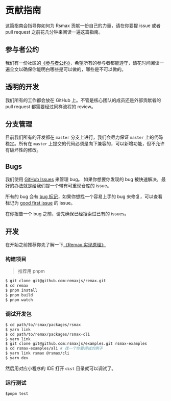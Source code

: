 # 贡献指南

这篇指南会指导你如何为 Rsmax 贡献一份自己的力量，请在你要提 issue 或者 pull request 之前花几分钟来阅读一遍这篇指南。

## 参与者公约

我们有一份社区的[《参与者公约》](/CONTRIBUTING.md)，希望所有的参与者都能遵守，请花时间阅读一遍全文以确保你能明白哪些是可以做的，哪些是不可以做的。

## 透明的开发

我们所有的工作都会放在 GitHub 上。不管是核心团队的成员还是外部贡献者的 pull request 都需要经过同样流程的 review。

## 分支管理

目前我们所有的开发都在 `master` 分支上进行，我们会尽力保证 `master` 上的代码稳定。所有在 `master` 上提交的代码必须是向下兼容的，可以新增功能，但不允许有破坏性的修改。

## Bugs

我们使用 [GitHub Issues](https://github.com/remaxjs/remax/issues) 来管理 bug。 如果你想要你发现的 bug 被快速解决，最好的办法就是给我们提一个带有可重现仓库的 issue。

所有的 bug 会有 [bug 标记](https://github.com/remaxjs/remax/issues?q=is%3Aissue+is%3Aopen+label%3Abug)，如果你想找一个容易上手的 bug 来修复，可以查看标记为 [good first issue](https://github.com/remaxjs/remax/issues?q=is%3Aissue+is%3Aclosed+label%3A%22good+first+issue%22) 的 issue。

在你报告一个 bug 之前，请先确保已经搜索过已有的 issues。

## 开发

在开始之前推荐你先了解一下[《Remax 实现原理》](https://remaxjs.org/guide/implementation-notes)

### 构建项目

> 推荐用 pnpm

```bash
$ git clone git@github.com:remaxjs/remax.git
$ cd remax
$ pnpm install
$ pnpm build
$ pnpm watch
```

### 调试开发包

```bash
$ cd path/to/rsmax/packages/rsmax
$ yarn link
$ cd path/to/remax/packages/rsmax-cli
$ yarn link
$ git clone git@github.com:rsmaxjs/examples.git rsmax-examples
$ cd rsmax-examples/ali # 找一个你要调试的例子
$ yarn link rsmax @rsmax/cli
$ yarn dev
```

然后用对应小程序的 IDE 打开 `dist` 目录就可以调试了。

### 运行测试

```javascript
$pnpm test
```
